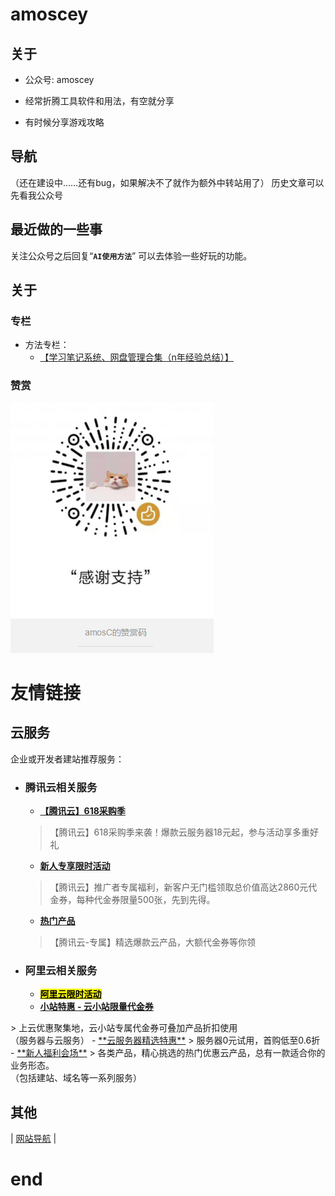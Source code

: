 # amoscey
## 关于

- 公众号: amoscey

- 经常折腾工具软件和用法，有空就分享
- 有时候分享游戏攻略

## 导航

（还在建设中……还有bug，如果解决不了就作为额外中转站用了）
历史文章可以先看我公众号

<!-- bug不少，但是我不会调，唉，怎么弄，要不我先换个其他的方法，这里作为中转站也行吧 -->

## 最近做的一些事

关注公众号之后回复“**`AI使用方法`**”
可以去体验一些好玩的功能。

## 关于
### 专栏
- 方法专栏：
	- <a target="_blank" href="https://mianbaoduo.com/o/bread/YpuUlJlv">【学习笔记系统、网盘管理合集（n年经验总结）】</a>

<!-- 
[【学习笔记系统、网盘管理合集（n年经验总结）】](https://mianbaoduo.com/o/bread/YpuUlJlv)
https://mianbaoduo.com/o/bread/YpuUlJlv
 -->
### 赞赏
![赞赏码-amoscey](vx_images/208173821224427.png)
<!-- 
![image](https://user-images.githubusercontent.com/101571163/170822018-99a59847-84e0-445a-909a-cca2da71f9db.png)
 -->

# 友情链接

## 云服务
企业或开发者建站推荐服务：

- ### **腾讯云相关服务**
	- <a target="_blank" href="https://cloud.tencent.com/act/cps/redirect?redirect=2260&cps_key=381ec8b123b6d4e93ad7320e04a977c5&from=console">**【腾讯云】618采购季**</a>
	> 【腾讯云】618采购季来袭！爆款云服务器18元起，参与活动享多重好礼
	- <a target="_blank" href="https://cloud.tencent.com/act/cps/redirect?redirect=1040&cps_key=381ec8b123b6d4e93ad7320e04a977c5&from=console">**新人专享限时活动**</a>
	> 【腾讯云】推广者专属福利，新客户无门槛领取总价值高达2860元代金券，每种代金券限量500张，先到先得。
	- <a target="_blank" href="https://cloud.tencent.com/act/cps/redirect?redirect=2243&cps_key=381ec8b123b6d4e93ad7320e04a977c5&from=console">**热门产品**</a>
	> 【腾讯云-专属】精选爆款云产品，大额代金券等你领

- ### **阿里云相关服务**
	- <a target="_blank" href="https://www.aliyun.com/activity/ambassador/share-gift/goods?taskCode=shareNew2206&recordId=4137248&userCode=drqqb5s6">**<mark>阿里云限时活动</mark>**</a> <!-- https://www.aliyun.com/minisite/goods?taskPkg=amb618all&pkgSid=435111&recordId=4137223&userCode=drqqb5s6  -->
	- <a target="_blank" href="https://www.aliyun.com/minisite/goods?userCode=drqqb5s6">**小站特惠 - 云小站限量代金券**
</a>
	> 上云优惠聚集地，云小站专属代金券可叠加产品折扣使用 <br /> （服务器与云服务）
	- <a target="_blank" href="https://www.aliyun.com/daily-act/ecs/activity_selection?userCode=drqqb5s6">**云服务器精选特惠**</a>
	> 服务器0元试用，首购低至0.6折
	- <a target="_blank" href="https://www.aliyun.com/activity/new?userCode=drqqb5s6">**新人福利会场**</a>
	> 各类产品，精心挑选的热门优惠云产品，总有一款适合你的业务形态。 <br /> （包括建站、域名等一系列服务）



## 其他
| <a target="_blank" href="https://www.2345.com/?k23333k">网站导航</a> |

# end
